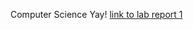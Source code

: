 Computer Science Yay!
[link to lab report 1](https://santiago-duque.github.io/cse15l-lab-reports/germanshepherd.html)
